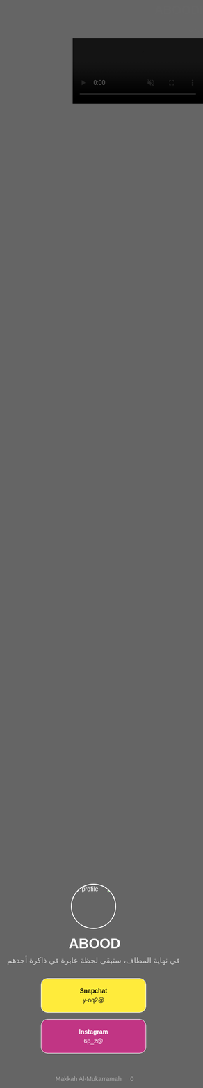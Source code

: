 # ABOODI
موقي
<!DOCTYPE html>
<html lang="ar" dir="rtl">
<head>
  <meta charset="UTF-8">
  <meta name="viewport" content="width=device-width, initial-scale=1.0">
  <title>ABOOD</title>
  <link href="https://fonts.googleapis.com/css2?family=Cairo:wght@400;700&display=swap" rel="stylesheet">
  <script src="https://kit.fontawesome.com/a076d05399.js" crossorigin="anonymous"></script>
  <style>
    body, html {
      margin: 0;
      padding: 0;
      height: 100%;
      font-family: 'Cairo', sans-serif;
      overflow: hidden;
      color: white;
    }

    #bg-video {
      position: fixed;
      top: 0;
      left: 0;
      min-width: 100%;
      min-height: 100%;
      object-fit: cover;
      z-index: -1;
    }

    .overlay {
      background: rgba(0, 0, 0, 0.6);
      position: absolute;
      top: 0; left: 0;
      width: 100%; height: 100%;
      z-index: 0;
    }

    .container {
      position: relative;
      z-index: 1;
      height: 100%;
      display: flex;
      flex-direction: column;
      justify-content: center;
      align-items: center;
      padding: 20px;
      text-align: center;
    }

    .profile-img {
      width: 100px;
      height: 100px;
      border-radius: 50%;
      border: 2px solid white;
      margin-bottom: 15px;
      object-fit: cover;
    }

    .username {
      font-size: 2rem;
      font-weight: bold;
    }

    .username i {
      color: #bb66cc;
      margin-right: 5px;
    }

    .quote {
      margin: 10px 0 30px;
      font-size: 1.1rem;
      color: #ccc;
    }

    .info-boxes {
      display: flex;
      flex-wrap: wrap;
      justify-content: center;
      gap: 15px;
    }

    .box {
      border-radius: 15px;
      padding: 20px;
      min-width: 200px;
      backdrop-filter: blur(10px);
      color: #fff;
    }

    .snap-box {
      background-color: #FFEB3B;
      color: #000;
      border: 1px solid #fff;
    }

    .insta-box {
      background-color: #C13584;
      border: 1px solid #fff;
    }

    .box-title {
      font-weight: bold;
      margin-bottom: 5px;
    }

    .footer {
      margin-top: 30px;
      font-size: 0.9rem;
      color: #aaa;
      display: flex;
      gap: 15px;
      align-items: center;
      justify-content: center;
    }

    .footer i {
      margin-left: 5px;
    }

    .social {
      margin-top: 20px;
    }

    .social a {
      color: white;
      margin: 0 10px;
      font-size: 1.4rem;
      transition: 0.3s;
    }

    .social a:hover {
      color: #bbb;
    }

    a {
      text-decoration: none;
    }
  </style>
</head>
<body>

<!-- خلفية الفيديو -->
<video autoplay muted loop id="bg-video">
  <source src="videoplayback.webm" type="video/webm">
  متصفحك لا يدعم تشغيل الفيديو.
</video>

<div class="overlay"></div>

<div class="container">
  <!-- الصورة -->
  <img src="https://i.imgur.com/fxQbC8B.png" alt="profile" class="profile-img"> <!-- غيّر الرابط لو تبي صورتك -->
  
  <!-- الاسم -->
  <div class="username"><i class="fas fa-gem"></i> ABOOD</div>
  
  <!-- النص الوصفي -->
  <div class="quote">في نهاية المطاف، ستبقى لحظة عابرة في ذاكرة أحدهم</div>

  <!-- البوكسات -->
  <div class="info-boxes">
    <div class="box snap-box">
      <div class="box-title">Snapchat</div>
      <div><a href="https://www.snapchat.com/add/y-oq2" target="_blank">@y-oq2</a></div>
    </div>
    <div class="box insta-box">
      <div class="box-title">Instagram</div>
      <div><a href="https://www.instagram.com/6p_z" target="_blank" style="color:#fff;">@6p_z</a></div>
    </div>
  </div>

  <!-- روابط السوشال -->
  <div class="social">
    <a href="https://www.snapchat.com/add/y-oq2"><i class="fab fa-snapchat-ghost"></i></a>
    <a href="https://www.instagram.com/6p_z"><i class="fab fa-instagram"></i></a>
    <a href="#"><i class="fab fa-discord"></i></a>
  </div>

  <!-- عدد الزيارات والموقع -->
  <div class="footer">
    <span><i class="fas fa-eye"></i> <span id="visitorCount">0</span></span>
    <span><i class="fas fa-map-marker-alt"></i> Makkah Al-Mukarramah</span>
  </div>
</div>

<!-- سكربت عداد الزيارات -->
<script>
  // عداد الزيارات المحلي (LocalStorage)
  let visits = localStorage.getItem('visitCount');
  if (!visits) {
    visits = 1;
  } else {
    visits = parseInt(visits) + 1;
  }
  localStorage.setItem('visitCount', visits);
  document.getElementById('visitorCount').innerText = visits.toLocaleString();
</script>

</body>
</html>
